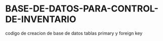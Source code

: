 # BASE-DE-DATOS-PARA-CONTROL-DE-INVENTARIO
codigo de creacion de base de datos tablas primary y foreign key
